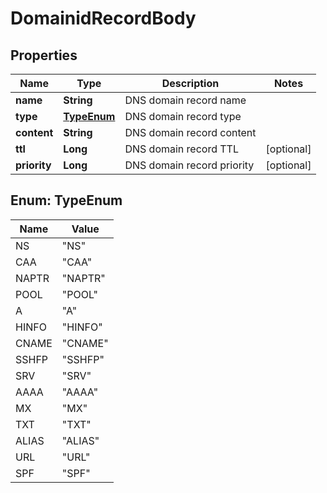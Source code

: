 # DomainidRecordBody

## Properties
Name | Type | Description | Notes
------------ | ------------- | ------------- | -------------
**name** | **String** | DNS domain record name | 
**type** | [**TypeEnum**](#TypeEnum) | DNS domain record type | 
**content** | **String** | DNS domain record content | 
**ttl** | **Long** | DNS domain record TTL |  [optional]
**priority** | **Long** | DNS domain record priority |  [optional]

<a name="TypeEnum"></a>
## Enum: TypeEnum
Name | Value
---- | -----
NS | &quot;NS&quot;
CAA | &quot;CAA&quot;
NAPTR | &quot;NAPTR&quot;
POOL | &quot;POOL&quot;
A | &quot;A&quot;
HINFO | &quot;HINFO&quot;
CNAME | &quot;CNAME&quot;
SSHFP | &quot;SSHFP&quot;
SRV | &quot;SRV&quot;
AAAA | &quot;AAAA&quot;
MX | &quot;MX&quot;
TXT | &quot;TXT&quot;
ALIAS | &quot;ALIAS&quot;
URL | &quot;URL&quot;
SPF | &quot;SPF&quot;
